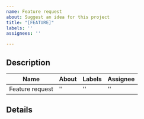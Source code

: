 ```yaml
---
name: Feature request
about: Suggest an idea for this project
title: "[FEATURE]"
labels: ''
assignees: ''

---
```


## Description

Name | About | Labels | Assignee
------ | ------ | ------- | ------
Feature request | '' | '' | ''

## Details

<!-- Give a detailed explanation of the changes you made -->

